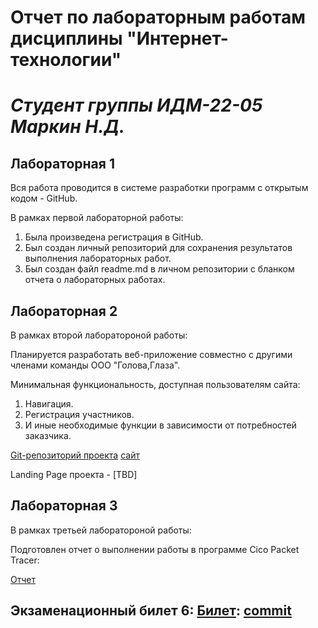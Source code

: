 # Отчет по лабораторным работам дисциплины "Интернет-технологии"
 # ___Студент группы ИДМ-22-05 Маркин Н.Д.___
 ## Лабораторная 1

Вся работа проводится в системе разработки программ с открытым кодом - GitHub.

В рамках первой лабораторной работы:

1. Была произведена регистрация в GitHub.
2. Был создан личный репозиторий для сохранения результатов выполнения лабораторных работ.
3. Был создан файл readme.md в личном репозитории с бланком отчета о лабораторных работах.

## Лабораторная 2

В рамках второй лаборатороной работы:

Планируется разработать веб-приложение совместно с другими членами команды ООО "Голова,Глаза".

Минимальная функциональность, доступная пользователям сайта:

1. Навигация.
2. Регистрация участников.
3. И иные необходимые функции в зависимости от потребностей заказчика.

[Git-репозиторий проекта](https://github.com/MarkinNikita/aboba)
[сайт](https://aboba-git-main-markinnikita.vercel.app)

Landing Page проекта - [TBD]

## Лабораторная 3

В рамках третьей лаборатороной работы:

Подготовлен отчет о выполнении работы в программе Cico Packet Tracer:

[Отчет](https://docs.google.com/document/d/1MXkx5OnNbrDOvScKbgKaxxiPgp3-GZzg/edit?usp=sharing&ouid=101144389843389099333&rtpof=true&sd=true)

## Экзаменационный билет 6: [Билет](https://github.com/stankin/inet-2022/wiki/exam21): [commit](https://github.com/stankin/inet-2022/wiki/exam21/_compare/9b8c002b37605e08ca57cc33e2ca276b117a6a01...8c40b35752bb17f97f3bce62fc807a3526759c97)
